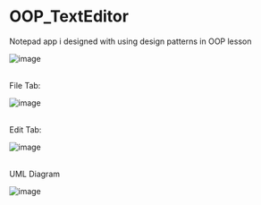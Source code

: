 # OOP_TextEditor
Notepad app i designed with using design patterns in OOP lesson
<br>

![image](https://user-images.githubusercontent.com/80418105/194504072-640d084c-f844-498e-b780-bd34a3db51e3.png)

<br>
File Tab:

![image](https://user-images.githubusercontent.com/80418105/194504088-4539fff7-2622-4043-bb8b-dc12aa76fb25.png)
<br>
<br>

Edit Tab:

![image](https://user-images.githubusercontent.com/80418105/194504108-a8eaa3d0-ec6e-44e3-9b0d-3824082316b9.png)

<br>
UML Diagram

![image](https://user-images.githubusercontent.com/80418105/194504124-0c148192-c716-4ea0-a878-03e555136c1f.png)
